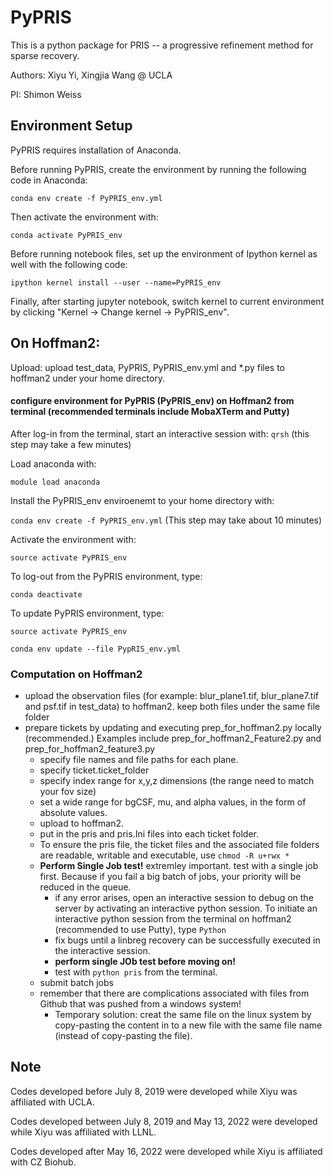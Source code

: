 # PyPRIS
This is a python package for PRIS -- a progressive refinement method for sparse recovery.

Authors: Xiyu Yi, Xingjia Wang @ UCLA

PI: Shimon Weiss

## Environment Setup

PyPRIS requires installation of Anaconda.

Before running PyPRIS, create the environment by running the following code in Anaconda:

`conda env create -f PyPRIS_env.yml`

Then activate the environment with:

`conda activate PyPRIS_env`

Before running notebook files, set up the environment of Ipython kernel as well with the following code:

`ipython kernel install --user --name=PyPRIS_env`

Finally, after starting jupyter notebook, switch kernel to current environment by clicking "Kernel -> Change kernel -> PyPRIS_env".

## On Hoffman2:
Upload: upload test_data, PyPRIS, PyPRIS_env.yml and \*.py files to hoffman2 under your home directory.

#### configure environment for PyPRIS (PyPRIS_env) on Hoffman2 from terminal (recommended terminals include MobaXTerm and Putty) 
After log-in from the terminal, start an interactive session with: `qrsh` (this step may take a few minutes)

Load anaconda with:

`module load anaconda`

Install the PyPRIS_env enviroenemt to your home directory with:

`conda env create -f PyPRIS_env.yml` (This step may take about 10 minutes)

Activate the environment with:

`source activate PyPRIS_env`

To log-out from the PyPRIS environment, type: 

`conda deactivate`

To update PyPRIS environment, type:

`source activate PyPRIS_env`

`conda env update --file PypRIS_env.yml`

### Computation on Hoffman2
* upload the observation files (for example: blur_plane1.tif, blur_plane7.tif and psf.tif in test_data) to hoffman2. keep both files under the same file folder 
* prepare tickets by updating and executing prep_for_hoffman2.py locally (recommended.)
Examples include prep_for_hoffman2_Feature2.py and prep_for_hoffman2_feature3.py
  * specify file names and file paths for each plane.
  * specify ticket.ticket_folder
  * specify index range for x,y,z dimensions (the range need to match your fov size)
  * set a wide range for bgCSF, mu, and alpha values, in the form of absolute values.
  * upload to hoffman2.
  * put in the pris and pris.Ini files into each ticket folder.
  * To ensure the pris file, the ticket files and the associated file folders are readable, writable and executable, use `chmod -R u+rwx * `
  * **Perform Single Job test!** extremley important. test with a single job first. Because if you fail a big batch of jobs, your priority will be reduced in the queue.
      * if any error arises, open an interactive session to debug on the server by activating an interactive python session. To initiate an interactive python session from the terminal on hoffman2 (recommended to use Putty), type `Python`
      * fix bugs until a linbreg recovery can be successfully executed in the interactive session.
      * **perform single JOb test before moving on!**
      * test with `python pris` from the terminal.
  * submit batch jobs
  * remember that there are complications associated with files from Github that was pushed from a windows system!
      * Temporary solution: creat the same file on the linux system by copy-pasting the content in to a new file with the same file name (instead of copy-pasting the file).


## Note
Codes developed before July 8, 2019 were developed while Xiyu was affiliated with UCLA.

Codes developed between July 8, 2019 and May 13, 2022 were developed while Xiyu was affiliated with LLNL.

Codes developed after May 16, 2022 were developed while Xiyu is affiliated with CZ Biohub.
